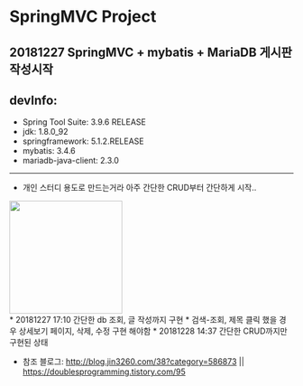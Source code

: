 # SpringMVC Project
## 20181227 SpringMVC + mybatis + MariaDB 게시판 작성시작
## devInfo: 
* Spring Tool Suite: 3.9.6 RELEASE 
* jdk: 1.8.0_92
* springframework: 5.1.2.RELEASE
* mybatis: 3.4.6
* mariadb-java-client: 2.3.0
----------------------------------------------------------------------------------------------------------------------------
* 개인 스터디 용도로 만드는거라 아주 간단한 CRUD부터 간단하게 시작..
<div>
<img src="https://user-images.githubusercontent.com/44331989/50150424-4b9de380-0301-11e9-9e79-41e6595fe8ba.png" width="200"> </div>
* 20181227 17:10 간단한 db 조회, 글 작성까지 구현
* 검색-조회, 제목 클릭 했을 경우 상세보기 페이지, 삭제, 수정 구현 해야함
* 20181228 14:37 간단한 CRUD까지만 구현된 상태

* 참조 블로그: http://blog.jin3260.com/38?category=586873 || https://doublesprogramming.tistory.com/95<br/>

